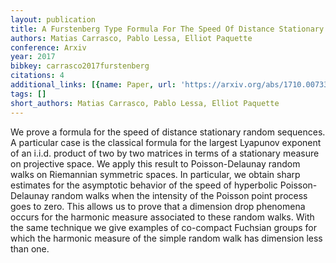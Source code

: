 ```yaml
---
layout: publication
title: A Furstenberg Type Formula For The Speed Of Distance Stationary Sequences
authors: Matias Carrasco, Pablo Lessa, Elliot Paquette
conference: Arxiv
year: 2017
bibkey: carrasco2017furstenberg
citations: 4
additional_links: [{name: Paper, url: 'https://arxiv.org/abs/1710.00733'}]
tags: []
short_authors: Matias Carrasco, Pablo Lessa, Elliot Paquette
---
```

We prove a formula for the speed of distance stationary random sequences. A
particular case is the classical formula for the largest Lyapunov exponent of
an i.i.d. product of two by two matrices in terms of a stationary measure on
projective space. We apply this result to Poisson-Delaunay random walks on
Riemannian symmetric spaces. In particular, we obtain sharp estimates for the
asymptotic behavior of the speed of hyperbolic Poisson-Delaunay random walks
when the intensity of the Poisson point process goes to zero. This allows us to
prove that a dimension drop phenomena occurs for the harmonic measure
associated to these random walks. With the same technique we give examples of
co-compact Fuchsian groups for which the harmonic measure of the simple random
walk has dimension less than one.